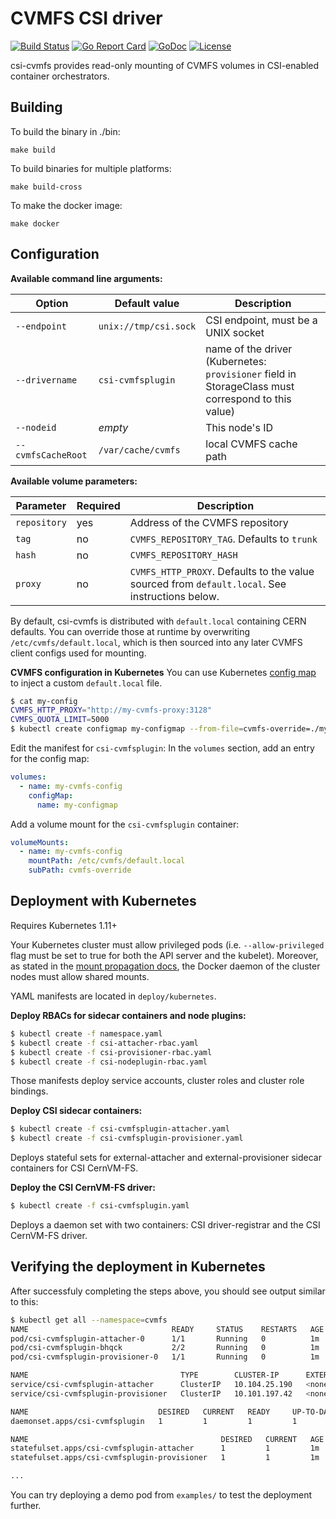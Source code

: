 # CVMFS CSI driver

[![Build Status](https://github.com/cernops/cvmfs-csi/workflows/csi-cvmfsplugin/badge.svg?event=push&branch=master)](https://github.com/cernops/cvmfs-csi/actions?workflow=csi-cvmfsplugin)
[![Go Report Card](https://goreportcard.com/badge/github.com/cernops/cvmfs-csi)](https://goreportcard.com/report/github.com/cernops/cvmfs-csi)
[![GoDoc](https://godoc.org/github.com/cernops/cvmfs-csi?status.svg)](https://godoc.org/github.com/cernops/cvmfs-csi)
[![License](https://img.shields.io/badge/License-Apache%202.0-blue.svg)](https://opensource.org/licenses/Apache-2.0)

csi-cvmfs provides read-only mounting of CVMFS volumes in CSI-enabled container orchestrators.

## Building

To build the binary in ./bin:
```
make build
```

To build binaries for multiple platforms:
```
make build-cross
```

To make the docker image:
```
make docker
```

## Configuration

**Available command line arguments:**

Option | Default value | Description
------ | ------------- | -----------
`--endpoint` | `unix://tmp/csi.sock` | CSI endpoint, must be a UNIX socket
`--drivername` | `csi-cvmfsplugin` | name of the driver (Kubernetes: `provisioner` field in StorageClass must correspond to this value)
`--nodeid` | _empty_ | This node's ID
`--cvmfsCacheRoot` | `/var/cache/cvmfs` | local CVMFS cache path

**Available volume parameters:**

Parameter | Required | Description
--------- | -------- | -----------
`repository` | yes | Address of the CVMFS repository
`tag` | no | `CVMFS_REPOSITORY_TAG`. Defaults to `trunk`
`hash` | no | `CVMFS_REPOSITORY_HASH`
`proxy` | no | `CVMFS_HTTP_PROXY`. Defaults to the value sourced from `default.local`. See instructions below.

By default, csi-cvmfs is distributed with `default.local` containing CERN defaults. You can override those at runtime by overwriting `/etc/cvmfs/default.local`, which is then sourced into any later CVMFS client configs used for mounting.


**CVMFS configuration in Kubernetes**
You can use Kubernetes [config map](https://kubernetes.io/docs/tasks/configure-pod-container/configure-pod-configmap/) to inject a custom `default.local` file.

```bash
$ cat my-config
CVMFS_HTTP_PROXY="http://my-cvmfs-proxy:3128"
CVMFS_QUOTA_LIMIT=5000
$ kubectl create configmap my-configmap --from-file=cvmfs-override=./my-config
```
Edit the manifest for `csi-cvmfsplugin`:
In the `volumes` section, add an entry for the config map:
```yaml
volumes:
  - name: my-cvmfs-config
    configMap:
      name: my-configmap
```
Add a volume mount for the `csi-cvmfsplugin` container:
```yaml
volumeMounts:
  - name: my-cvmfs-config
    mountPath: /etc/cvmfs/default.local
    subPath: cvmfs-override
```

## Deployment with Kubernetes

Requires Kubernetes 1.11+

Your Kubernetes cluster must allow privileged pods (i.e. `--allow-privileged` flag must be set to true for both the API server and the kubelet). Moreover, as stated in the [mount propagation docs](https://kubernetes.io/docs/concepts/storage/volumes/#mount-propagation), the Docker daemon of the cluster nodes must allow shared mounts.

YAML manifests are located in `deploy/kubernetes`.

**Deploy RBACs for sidecar containers and node plugins:**

```bash
$ kubectl create -f namespace.yaml
$ kubectl create -f csi-attacher-rbac.yaml
$ kubectl create -f csi-provisioner-rbac.yaml
$ kubectl create -f csi-nodeplugin-rbac.yaml
```

Those manifests deploy service accounts, cluster roles and cluster role bindings.

**Deploy CSI sidecar containers:**

```bash
$ kubectl create -f csi-cvmfsplugin-attacher.yaml
$ kubectl create -f csi-cvmfsplugin-provisioner.yaml
```

Deploys stateful sets for external-attacher and external-provisioner sidecar containers for CSI CernVM-FS.

**Deploy the CSI CernVM-FS driver:**

```bash
$ kubectl create -f csi-cvmfsplugin.yaml
```

Deploys a daemon set with two containers: CSI driver-registrar and the CSI CernVM-FS driver.

## Verifying the deployment in Kubernetes

After successfuly completing the steps above, you should see output similar to this:
```bash
$ kubectl get all --namespace=cvmfs
NAME                                READY     STATUS    RESTARTS   AGE
pod/csi-cvmfsplugin-attacher-0      1/1       Running   0          1m
pod/csi-cvmfsplugin-bhqck           2/2       Running   0          1m
pod/csi-cvmfsplugin-provisioner-0   1/1       Running   0          1m

NAME                                  TYPE        CLUSTER-IP      EXTERNAL-IP   PORT(S)     AGE
service/csi-cvmfsplugin-attacher      ClusterIP   10.104.25.190   <none>        12345/TCP   1m
service/csi-cvmfsplugin-provisioner   ClusterIP   10.101.197.42   <none>        12345/TCP   1m

NAME                             DESIRED   CURRENT   READY     UP-TO-DATE   AVAILABLE   NODE SELECTOR   AGE
daemonset.apps/csi-cvmfsplugin   1         1         1         1            1           <none>          1m

NAME                                           DESIRED   CURRENT   AGE
statefulset.apps/csi-cvmfsplugin-attacher      1         1         1m
statefulset.apps/csi-cvmfsplugin-provisioner   1         1         1m

...
```

You can try deploying a demo pod from `examples/` to test the deployment further.
